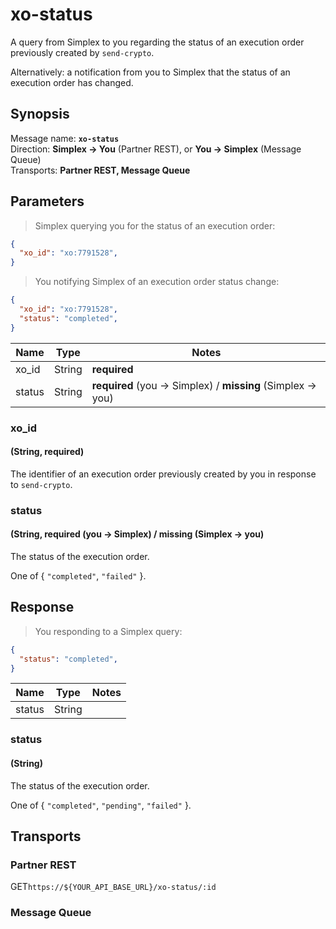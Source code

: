 # xo-status #

A query from Simplex to you regarding the status of an execution order previously created by `send-crypto`.

Alternatively: a notification from you to Simplex that the status of an execution order has changed.

## Synopsis ##

Message name: **`xo-status`**  
Direction: **Simplex &rarr; You** (Partner REST), or **You &rarr; Simplex** (Message Queue)  
Transports: **Partner REST, Message Queue**

## Parameters ##

> Simplex querying you for the status of an execution order:

```json
{
  "xo_id": "xo:7791528",
}
```

> You notifying Simplex of an execution order status change:

```json
{
  "xo_id": "xo:7791528",
  "status": "completed",
}
```

Name   | Type   | Notes
------ | ------ | -----
xo_id  | String | **required**
status | String | **required** (you &rarr; Simplex) / **missing** (Simplex &rarr; you)

### xo_id ###
#### (String, **required**)

The identifier of an execution order previously created by you in response to `send-crypto`.

### status ###
#### (String, **required** (you &rarr; Simplex) / **missing** (Simplex &rarr; you)

The status of the execution order.

One of { `"completed"`, `"failed"` }.

## Response ##

> You responding to a Simplex query:

```json
{
  "status": "completed",
}
```

Name   | Type   | Notes
------ | ------ | -----
status | String |

### status ###
#### (String)

The status of the execution order.

One of { `"completed"`, `"pending"`, `"failed"` }.

## Transports ##

### Partner REST ###

<span class="http-verb http-get">GET</span>`https://${YOUR_API_BASE_URL}/xo-status/:id`

### Message Queue ###

[modeline]: # ( vim: set ts=2 sw=2 expandtab wrap linebreak: )
